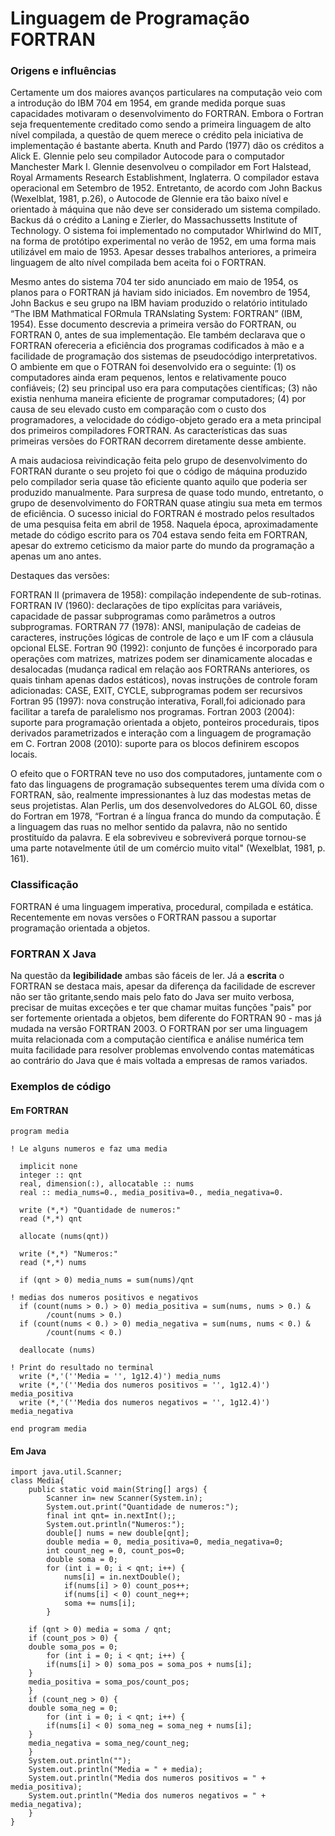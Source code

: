 # Linguagem de Programação FORTRAN

### Origens e influências

Certamente um dos maiores avanços particulares na computação veio com a introdução do IBM 704 em 1954, em grande medida porque suas capacidades motivaram o desenvolvimento do FORTRAN.
Embora o Fortran seja frequentemente creditado como sendo a primeira linguagem de alto nível compilada, a questão de quem merece o crédito pela iniciativa de implementação é bastante aberta. Knuth and Pardo (1977) dão os créditos a Alick E. Glennie pelo seu compilador Autocode para o computador Manchester Mark I. Glennie desenvolveu o compilador em Fort Halstead, Royal Armaments Research Establishment, Inglaterra. O compilador estava operacional em Setembro de 1952. Entretanto, de acordo com John Backus (Wexelblat, 1981, p.26), o Autocode de Glennie era tão baixo nível e orientado à máquina que não deve ser considerado um sistema compilado. Backus dá o crédito a Laning e Zierler, do Massachussetts Institute of Technology.  O sistema foi implementado no computador Whirlwind do MIT, na forma de protótipo experimental no verão de 1952, em uma forma mais utilizável em maio de 1953.
Apesar desses  trabalhos anteriores, a primeira linguagem de alto nível compilada bem aceita foi o FORTRAN.

Mesmo antes do sistema 704 ter sido anunciado em maio de 1954, os planos para o FORTRAN já haviam sido iniciados. Em novembro de 1954, John Backus e seu grupo na IBM haviam produzido o relatório intitulado “The IBM Mathmatical FORmula TRANslating System: FORTRAN” (IBM, 1954). Esse documento descrevia a primeira versão do FORTRAN, ou FORTRAN 0, antes de sua implementação. Ele também declarava que o FORTRAN ofereceria a eficiência dos programas codificados à mão e a facilidade de programação dos sistemas de pseudocódigo interpretativos.
O ambiente em que o FOTRAN foi desenvolvido era o seguinte: (1) os computadores ainda eram pequenos, lentos e relativamente pouco confiáveis; (2) seu principal uso era para computações científicas; (3) não existia nenhuma maneira eficiente de programar computadores; (4) por causa de seu elevado custo em comparação com o custo dos programadores, a velocidade do código-objeto gerado era a meta principal dos primeiros compiladores FORTRAN. As características das suas primeiras versões do FORTRAN decorrem diretamente desse ambiente.

A mais audaciosa reivindicação feita pelo grupo de desenvolvimento do FORTRAN durante o seu projeto foi que o código de máquina produzido pelo compilador seria quase tão eficiente quanto aquilo que poderia ser produzido manualmente. Para surpresa de quase todo mundo, entretanto, o grupo de desenvolvimento do FORTRAN quase atingiu sua meta em termos de eficiência.
O sucesso inicial do FORTRAN é mostrado pelos resultados de uma pesquisa feita em abril de 1958. Naquela época, aproximadamente metade do código escrito para os 704 estava sendo feita em FORTRAN, apesar do extremo ceticismo da maior parte do mundo da programação a apenas um ano antes.

Destaques das versões:

FORTRAN II (primavera de 1958): compilação independente de sub-rotinas.
FORTRAN IV (1960): declarações de tipo explícitas para variáveis, capacidade de passar subprogramas como parâmetros a outros subprogramas.
FORTRAN 77 (1978): ANSI, manipulação de cadeias de caracteres, instruções lógicas de controle de laço e um IF com a cláusula opcional ELSE.
Fortran 90 (1992): conjunto de funções é incorporado para operações com matrizes,  matrizes podem ser dinamicamente alocadas e desalocadas (mudança radical em relação aos FORTRANs anteriores, os quais tinham apenas dados estáticos), novas instruções de controle foram adicionadas: CASE, EXIT, CYCLE, subprogramas podem ser recursivos
Fortran 95 (1997): nova construção interativa, Forall,foi adicionado para facilitar a tarefa de paralelismo nos programas.
Fortran 2003 (2004):  suporte para programação orientada a objeto, ponteiros procedurais,  tipos derivados parametrizados e interação com a linguagem de programação em C.
Fortran 2008 (2010): suporte para os blocos definirem escopos locais.

O efeito que o FORTRAN teve no uso dos computadores, juntamente com o fato das linguagens de programação subsequentes terem uma dívida com o FORTRAN, são, realmente impressionantes à luz das modestas metas de seus projetistas.
Alan Perlis, um dos desenvolvedores do ALGOL 60, disse do Fortran em 1978,
“Fortran é a língua franca do mundo da computação. É a linguagem das ruas no melhor sentido da palavra, não no sentido prostituído da palavra. E ela sobreviveu e sobreviverá porque tornou-se uma parte notavelmente útil de um comércio muito vital" (Wexelblat, 1981, p. 161).

### Classificação

FORTRAN é uma linguagem imperativa, procedural, compilada e estática. Recentemente em novas versões o FORTRAN passou a suportar programação orientada a objetos.

### FORTRAN X Java

Na questão da **legibilidade** ambas são fáceis de ler. Já a **escrita** o FORTRAN se destaca mais, apesar da diferença da facilidade de escrever não ser tão gritante,sendo mais pelo fato do Java ser muito verbosa, precisar de muitas exceções e ter que chamar muitas funções "pais" por ser fortemente orientada a objetos, bem diferente do FORTRAN 90 - mas já mudada na versão FORTRAN 2003.
O FORTRAN por ser uma linguagem muita relacionada com a computação científica e análise numérica tem muita facilidade para resolver problemas envolvendo contas matemáticas ao contrário do Java que é mais voltada a empresas de ramos variados.

### Exemplos de código

#### Em FORTRAN

```
program media

! Le alguns numeros e faz uma media

  implicit none
  integer :: qnt
  real, dimension(:), allocatable :: nums
  real :: media_nums=0., media_positiva=0., media_negativa=0.

  write (*,*) "Quantidade de numeros:"
  read (*,*) qnt

  allocate (nums(qnt))

  write (*,*) "Numeros:"
  read (*,*) nums

  if (qnt > 0) media_nums = sum(nums)/qnt

! medias dos numeros positivos e negativos
  if (count(nums > 0.) > 0) media_positiva = sum(nums, nums > 0.) &
        /count(nums > 0.)
  if (count(nums < 0.) > 0) media_negativa = sum(nums, nums < 0.) &
        /count(nums < 0.)

  deallocate (nums)

! Print do resultado no terminal
  write (*,'(''Media = '', 1g12.4)') media_nums
  write (*,'(''Media dos numeros positivos = '', 1g12.4)') media_positiva
  write (*,'(''Media dos numeros negativos = '', 1g12.4)') media_negativa

end program media
```

#### Em Java

```
import java.util.Scanner;
class Media{
	public static void main(String[] args) {
		Scanner in= new Scanner(System.in); 
		System.out.print("Quantidade de numeros:");
		final int qnt= in.nextInt();;
		System.out.println("Numeros:");
		double[] nums = new double[qnt];
		double media = 0, media_positiva=0, media_negativa=0;
		int count_neg = 0, count_pos=0;
		double soma = 0;
		for (int i = 0; i < qnt; i++) {
			nums[i] = in.nextDouble();
			if(nums[i] > 0) count_pos++;
			if(nums[i] < 0) count_neg++;
			soma += nums[i];
		}
    
    if (qnt > 0) media = soma / qnt;
    if (count_pos > 0) {
	double soma_pos = 0;
    	for (int i = 0; i < qnt; i++) {
		if(nums[i] > 0) soma_pos = soma_pos + nums[i];
	}
	media_positiva = soma_pos/count_pos;
    }
    if (count_neg > 0) {
	double soma_neg = 0;
    	for (int i = 0; i < qnt; i++) {
		if(nums[i] < 0) soma_neg = soma_neg + nums[i];
	}
	media_negativa = soma_neg/count_neg;
    }
    System.out.println("");
    System.out.println("Media = " + media);
    System.out.println("Media dos numeros positivos = " + media_positiva);
    System.out.println("Media dos numeros negativos = " + media_negativa);
	}
}
```
